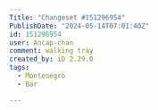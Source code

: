 ```yaml
---
Title: "Changeset #151296954"
PublishDate: "2024-05-14T07:01:40Z"
id: 151296954
user: Ancap-chan
comment: walking tray
created_by: iD 2.29.0
tags:
  - Montenegro
  - Bar

---
```


